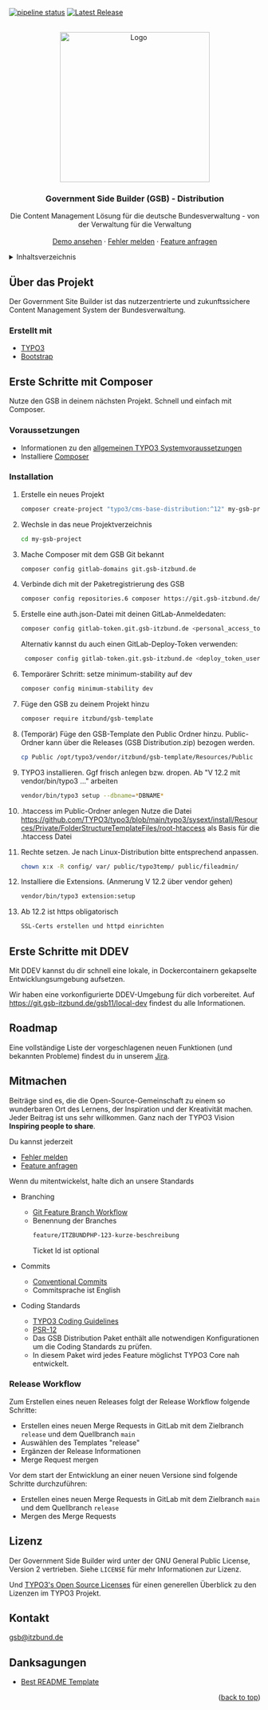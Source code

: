 <a name="readme-top"></a>



<!-- PROJECT SHIELDS -->
[![pipeline status](https://git.gsb-itzbund.de/gsb11/distribution-package-gsb_template/badges/main/pipeline.svg)][pipeline-url]
[![Latest Release](https://git.gsb-itzbund.de/gsb11/distribution-package-gsb_template/-/badges/release.svg)][release-url]



<!-- PROJECT LOGO -->
<br />
<div align="center">
  <a href="https://git.gsb-itzbund.de/gsb11/distribution-package-gsb_template">
    <img src="https://produkt.gsb.bund.de/SiteGlobals/Frontend/Images/logo.png?__blob=normal&v=1" alt="Logo" width="300">
  </a>

<h3 align="center">Government Side Builder (GSB) - Distribution</h3>

  <p align="center">
    Die Content Management Lösung für die deutsche Bundesverwaltung - von der Verwaltung für die Verwaltung
    <br />
    <br />
    <a href="https://demo.gsb-itzbund.de/">Demo ansehen</a>
    ·
    <a href="https://jira.powerofone.de/jira/secure/CreateIssue!default.jspa?pid=21636&issuetype=1">Fehler melden</a>
    ·
    <a href="https://jira.powerofone.de/jira/secure/CreateIssue.jspa?pid=21636&issuetype=10">Feature anfragen</a>
  </p>
</div>



<!-- TABLE OF CONTENTS -->
<details>
  <summary>Inhaltsverzeichnis</summary>
  <ol>
    <li><a href="#uber-das-projekt">Über das Projekt</a></li>
    <li><a href="#erste-schritte-mit-composer">Erste Schritte mit Composer</a></li>
    <li><a href="#erste-schritte-mit-ddev">Erste Schritte mit DDEV</a></li>
    <li><a href="#roadmap">Roadmap</a></li>
    <li><a href="#mitmachen">Mitmachen</a></li>
    <li><a href="#lizenz">Lizenz</a></li>
    <li><a href="#kontakt">Kontakt</a></li>
    <li><a href="#danksagungen">Danksagungen</a></li>
  </ol>
</details>



<!-- ABOUT THE PROJECT -->
## Über das Projekt

Der Government Site Builder ist das nutzerzentrierte und zukunftssichere Content Management System der Bundesverwaltung.


### Erstellt mit

* [TYPO3][typo3-url]
* [Bootstrap][bootstrap-url]



<!-- GETTING STARTED -->
## Erste Schritte mit Composer

Nutze den GSB in deinem nächsten Projekt. Schnell und einfach mit Composer.


### Voraussetzungen

- Informationen zu den [allgemeinen TYPO3 Systemvoraussetzungen][typo3-requirements-url]
- Installiere [Composer][composer-url]


### Installation

1. Erstelle ein neues Projekt
   ```sh
   composer create-project "typo3/cms-base-distribution:^12" my-gsb-project
   ```
1. Wechsle in das neue Projektverzeichnis
   ```sh
   cd my-gsb-project
   ```
1. Mache Composer mit dem GSB Git bekannt
   ```sh
   composer config gitlab-domains git.gsb-itzbund.de
   ```
1. Verbinde dich mit der Paketregistrierung des GSB
   ```sh
   composer config repositories.6 composer https://git.gsb-itzbund.de/api/v4/group/6/-/packages/composer/
   ```
1. Erstelle eine auth.json-Datei mit deinen GitLab-Anmeldedaten:
   ```sh
   composer config gitlab-token.git.gsb-itzbund.de <personal_access_token>
   ```
   Alternativ kannst du auch einen GitLab-Deploy-Token verwenden:
   ```sh
    composer config gitlab-token.git.gsb-itzbund.de <deploy_token_username> <deploy_token>
    ```
1. Temporärer Schritt: setze minimum-stability auf dev
   ```sh
   composer config minimum-stability dev
   ```
1. Füge den GSB zu deinem Projekt hinzu
   ```sh
   composer require itzbund/gsb-template
   ```

1. (Temporär) Füge den GSB-Template den Public Ordner hinzu. Public-Ordner kann über die Releases (GSB Distribution.zip) bezogen werden.
   ```sh
   cp Public /opt/typo3/vendor/itzbund/gsb-template/Resources/Public
   ```

1. TYPO3 installieren. Ggf frisch anlegen bzw. dropen. Ab "V 12.2 mit vendor/bin/typo3 ..." arbeiten 
   ```sh
   vendor/bin/typo3 setup --dbname=*DBNAME*
   ```
1. .htaccess im Public-Ordner anlegen
Nutze die Datei https://github.com/TYPO3/typo3/blob/main/typo3/sysext/install/Resources/Private/FolderStructureTemplateFiles/root-htaccess als Basis für die .htaccess Datei
1. Rechte setzen. Je nach Linux-Distribution bitte entsprechend anpassen.
    ```sh
   chown x:x -R config/ var/ public/typo3temp/ public/fileadmin/
   ```
1. Installiere die Extensions. (Anmerung V 12.2 über vendor gehen)
   ```sh
   vendor/bin/typo3 extension:setup
   ```
1. Ab 12.2 ist https obligatorisch 
   ```sh
   SSL-Certs erstellen und httpd einrichten 
   ```



<!-- GETTING STARTED -->
## Erste Schritte mit DDEV

Mit DDEV kannst du dir schnell eine lokale, in Dockercontainern gekapselte Entwicklungsumgebung aufsetzen.

Wir haben eine vorkonfigurierte DDEV-Umgebung für dich vorbereitet. Auf https://git.gsb-itzbund.de/gsb11/local-dev findest du alle Informationen.



<!-- ROADMAP -->
## Roadmap

Eine vollständige Liste der vorgeschlagenen neuen Funktionen (und bekannten Probleme) findest du in unserem [Jira][jira-backlog-url].



<!-- CONTRIBUTING -->
## Mitmachen

Beiträge sind es, die die Open-Source-Gemeinschaft zu einem so wunderbaren Ort des Lernens, der Inspiration und der Kreativität machen. Jeder Beitrag ist uns sehr willkommen. Ganz nach der TYPO3 Vision **Inspiring people to share**.

Du kannst jederzeit
- [Fehler melden][jira-bug-url]
- [Feature anfragen][jira-story-url]

Wenn du mitentwickelst, halte dich an unsere Standards
- Branching
  - [Git Feature Branch Workflow][git-workflow-url]
  - Benennung der Branches
     ```sh
     feature/ITZBUNDPHP-123-kurze-beschreibung
     ````
     Ticket Id ist optional
- Commits
  - [Conventional Commits][conventionalcommits-url]
  - Commitsprache ist English

- Coding Standards
  - [TYPO3 Coding Guidelines][typo3-coding-guidelines-url]
  - [PSR-12][psr12-url]
  - Das GSB Distribution Paket enthält alle notwendigen Konfigurationen um die Coding Standards zu prüfen.
  - In diesem Paket wird jedes Feature möglichst TYPO3 Core nah entwickelt.

### Release Workflow
Zum Erstellen eines neuen Releases folgt der Release Workflow folgende Schritte:
- Erstellen eines neuen Merge Requests in GitLab mit dem Zielbranch `release` und dem Quellbranch `main`
- Auswählen des Templates "release"
- Ergänzen der Release Informationen
- Merge Request mergen

Vor dem start der Entwicklung an einer neuen Versione sind folgende Schritte durchzuführen:
- Erstellen eines neuen Merge Requests in GitLab mit dem Zielbranch `main` und dem Quellbranch `release`
- Mergen des Merge Requests


<!-- LICENSE -->
## Lizenz

Der Government Side Builder wird unter der GNU General Public License, Version 2 vertrieben. Siehe `LICENSE` für mehr Informationen zur Lizenz.

Und [TYPO3's Open Source Licenses][typo3-licenses-url] für einen generellen Überblick zu den Lizenzen im TYPO3 Projekt.



<!-- CONTACT -->
## Kontakt

gsb@itzbund.de



<!-- ACKNOWLEDGMENTS -->
## Danksagungen

* [Best README Template](https://github.com/othneildrew/Best-README-Template)

<p align="right">(<a href="#readme-top">back to top</a>)</p>



<!-- MARKDOWN LINKS & IMAGES -->
<!-- https://www.markdownguide.org/basic-syntax/#reference-style-links -->
[bootstrap-url]: https://getbootstrap.com
[composer-url]: https://getcomposer.org/
[conventionalcommits-url]: https://www.conventionalcommits.org/en/v1.0.0/
[git-workflow-url]: https://www.atlassian.com/git/tutorials/comparing-workflows/feature-branch-workflow
[jira-backlog-url]: https://jira.powerofone.de/jira/secure/RapidBoard.jspa?rapidView=2924&projectKey=ITZBUNDPHP&view=planning&issueLimit=100
[jira-bug-url]: https://jira.powerofone.de/jira/secure/CreateIssue!default.jspa?pid=21636&issuetype=1
[jira-story-url]: https://jira.powerofone.de/jira/secure/CreateIssue.jspa?pid=21636&issuetype=10
[pipeline-url]: https://git.gsb-itzbund.de/gsb11/distribution-package-gsb_template/-/commits/main
[release-url]: https://git.gsb-itzbund.de/gsb11/distribution-package-gsb_template/-/releases
[typo3-url]: https://get.typo3.org/
[typo3-licenses-url]: https://typo3.org/project/licenses
[typo3-requirements-url]: https://get.typo3.org/version/12#system-requirements
[typo3-coding-guidelines-url]: https://docs.typo3.org/m/typo3/reference-coreapi/master/en-us/CodingGuidelines/Index.html
[psr12-url]: https://www.php-fig.org/psr/psr-12/

